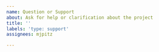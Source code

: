 ```yaml
---
name: Question or Support
about: Ask for help or clarification about the project
title: ''
labels: 'type: support'
assignees: mjpitz

---
```



